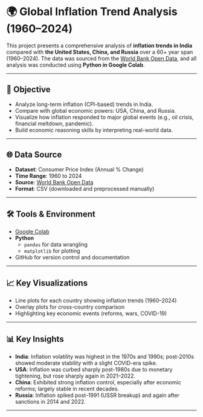 # 🌍 Global Inflation Trend Analysis (1960–2024)

This project presents a comprehensive analysis of **inflation trends in India** compared with **the United States, China, and Russia** over a 60+ year span (1960–2024). The data was sourced from the [World Bank Open Data](https://data.worldbank.org/), and all analysis was conducted using **Python in Google Colab**.

---

## 🎯 Objective

- Analyze long-term inflation (CPI-based) trends in India.
- Compare with global economic powers: USA, China, and Russia.
- Visualize how inflation responded to major global events (e.g., oil crisis, financial meltdown, pandemic).
- Build economic reasoning skills by interpreting real-world data.

---

## 🌐 Data Source

- **Dataset**: Consumer Price Index (Annual % Change)
- **Time Range**: 1960 to 2024
- **Source**: [World Bank Open Data](https://data.worldbank.org/)
- **Format**: CSV (downloaded and preprocessed manually)

---

## 🛠️ Tools & Environment

- [Google Colab](https://colab.research.google.com/)
- **Python**
  - `pandas` for data wrangling
  - `matplotlib` for plotting
- GitHub for version control and documentation

---

## 📈 Key Visualizations

- Line plots for each country showing inflation trends (1960–2024)
- Overlay plots for cross-country comparison
- Highlighting key economic events (reforms, wars, COVID-19)

---

## 📊 Key Insights

- **India**: Inflation volatility was highest in the 1970s and 1990s; post-2010s showed moderate stability with a slight COVID-era spike.
- **USA**: Inflation was curbed sharply post-1980s due to monetary tightening, but rose sharply again in 2021–2022.
- **China**: Exhibited strong inflation control, especially after economic reforms; largely stable in recent decades.
- **Russia**: Inflation spiked post-1991 (USSR breakup) and again after sanctions in 2014 and 2022.

---
